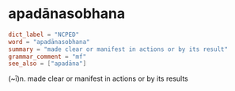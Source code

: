# apadānasobhana

``` toml
dict_label = "NCPED"
word = "apadānasobhana"
summary = "made clear or manifest in actions or by its result"
grammar_comment = "mf"
see_also = ["apadāna"]
```

(\~ī)n. made clear or manifest in actions or by its results

